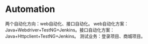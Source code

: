 # Automation
两个自动化方向：web自动化、接口自动化。
web自动化方案：Java+Webdriver+TestNG+Jenkins。接口自动化方案：Java+Httpclient+TestNG+Jenkins。
测试业务：登录项目、商城项目。
